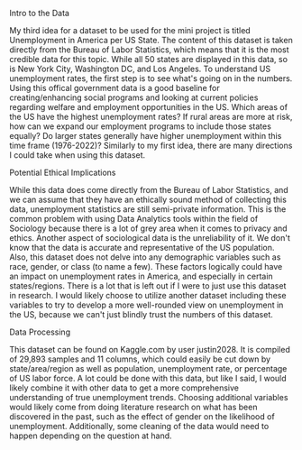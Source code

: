 Intro to the Data

My third idea for a dataset to be used for the mini project is titled Unemployment in America per US State. The content of this dataset is taken directly from the Bureau of Labor Statistics, which means that it is the most credible data for this topic. While all 50 states are displayed in this data, so is New York City, Washington DC, and Los Angeles. To understand US unemployment rates, the first step is to see what's going on in the numbers. Using this offical government data is a good baseline for creating/enhancing social programs and looking at current policies regarding welfare and employment opportunities in the US. Which areas of the US have the highest unemployment rates? If rural areas are more at risk, how can we expand our employment programs to include those states equally? Do larger states generally have higher unemployment within this time frame (1976-2022)? Similarly to my first idea, there are many directions I could take when using this dataset.

Potential Ethical Implications

While this data does come directly from the Bureau of Labor Statistics, and we can assume that they have an ethically sound method of collecting this data, unemployment statistics are still semi-private information. This is the common problem with using Data Analytics tools within the field of Sociology because there is a lot of grey area when it comes to privacy and ethics. Another aspect of sociological data is the unreliability of it. We don't know that the data is accurate and representative of the US population. Also, this dataset does not delve into any demographic variables such as race, gender, or class (to name a few). These factors logically could have an impact on unemployment rates in America, and especially in certain states/regions. There is a lot that is left out if I were to just use this dataset in research. I would likely choose to utilize another dataset including these variables to try to develop a more well-rounded view on unemployment in the US, because we can't just blindly trust the numbers of this dataset.

Data Processing

This dataset can be found on Kaggle.com by user justin2028. It is compiled of 29,893 samples and 11 columns, which could easily be cut down by state/area/region as well as population, unemployment rate, or percentage of US labor force. A lot could be done with this data, but like I said, I would likely combine it with other data to get a more comprehensive understanding of true unemployment trends. Choosing additional variables would likely come from doing literature research on what has been discovered in the past, such as the effect of gender on the likelihood of unemployment. Additionally, some cleaning of the data would need to happen depending on the question at hand.


```python

```
